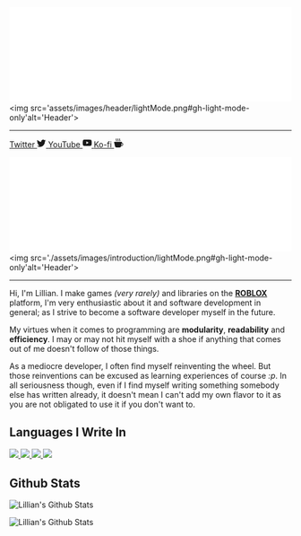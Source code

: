 <!-- Headers -->
<img src='assets/images/header/darkMode.png#gh-dark-mode-only' alt='Header'> <!-- Dark Mode -->
<img src='assets/images/header/lightMode.png#gh-light-mode-only'alt='Header'> <!-- Light Mode -->

---

<!-- Links -->

<!-- Twitter -->
<a href='https://twitter.com/lillianskull'>
Twitter
<svg xmlns="http://www.w3.org/2000/svg" width="16" height="16" fill="currentColor" viewBox="0 0 16 16">
  <path d="M5.026 15c6.038 0 9.341-5.003 9.341-9.334 0-.14 0-.282-.006-.422A6.685 6.685 0 0 0 16 3.542a6.658 6.658 0 0 1-1.889.518 3.301 3.301 0 0 0 1.447-1.817 6.533 6.533 0 0 1-2.087.793A3.286 3.286 0 0 0 7.875 6.03a9.325 9.325 0 0 1-6.767-3.429 3.289 3.289 0 0 0 1.018 4.382A3.323 3.323 0 0 1 .64 6.575v.045a3.288 3.288 0 0 0 2.632 3.218 3.203 3.203 0 0 1-.865.115 3.23 3.23 0 0 1-.614-.057 3.283 3.283 0 0 0 3.067 2.277A6.588 6.588 0 0 1 .78 13.58a6.32 6.32 0 0 1-.78-.045A9.344 9.344 0 0 0 5.026 15z"/>
</svg>
</a> 

<!-- YouTube -->
<a href='https://youtube.com/channel/UCbOB8jlGbl_znC1V50pAMYg'>
YouTube
<svg xmlns="http://www.w3.org/2000/svg" width="16" height="16" fill="currentColor" viewBox="0 0 16 16">
  <path d="M8.051 1.999h.089c.822.003 4.987.033 6.11.335a2.01 2.01 0 0 1 1.415 1.42c.101.38.172.883.22 1.402l.01.104.022.26.008.104c.065.914.073 1.77.074 1.957v.075c-.001.194-.01 1.108-.082 2.06l-.008.105-.009.104c-.05.572-.124 1.14-.235 1.558a2.007 2.007 0 0 1-1.415 1.42c-1.16.312-5.569.334-6.18.335h-.142c-.309 0-1.587-.006-2.927-.052l-.17-.006-.087-.004-.171-.007-.171-.007c-1.11-.049-2.167-.128-2.654-.26a2.007 2.007 0 0 1-1.415-1.419c-.111-.417-.185-.986-.235-1.558L.09 9.82l-.008-.104A31.4 31.4 0 0 1 0 7.68v-.123c.002-.215.01-.958.064-1.778l.007-.103.003-.052.008-.104.022-.26.01-.104c.048-.519.119-1.023.22-1.402a2.007 2.007 0 0 1 1.415-1.42c.487-.13 1.544-.21 2.654-.26l.17-.007.172-.006.086-.003.171-.007A99.788 99.788 0 0 1 7.858 2h.193zM6.4 5.209v4.818l4.157-2.408L6.4 5.209z"/>
</svg>
</a>

<!-- Ko-fi -->
<a href='https://ko-fi.com/lillianskull'>
Ko-fi
<svg xmlns="http://www.w3.org/2000/svg" width="16" height="16" fill="currentColor" class="bi bi-cup-hot-fill" viewBox="0 0 16 16">
  <path fill-rule="evenodd" d="M.5 6a.5.5 0 0 0-.488.608l1.652 7.434A2.5 2.5 0 0 0 4.104 16h5.792a2.5 2.5 0 0 0 2.44-1.958l.131-.59a3 3 0 0 0 1.3-5.854l.221-.99A.5.5 0 0 0 13.5 6H.5ZM13 12.5a2.01 2.01 0 0 1-.316-.025l.867-3.898A2.001 2.001 0 0 1 13 12.5Z"/>
  <path d="m4.4.8-.003.004-.014.019a4.167 4.167 0 0 0-.204.31 2.327 2.327 0 0 0-.141.267c-.026.06-.034.092-.037.103v.004a.593.593 0 0 0 .091.248c.075.133.178.272.308.445l.01.012c.118.158.26.347.37.543.112.2.22.455.22.745 0 .188-.065.368-.119.494a3.31 3.31 0 0 1-.202.388 5.444 5.444 0 0 1-.253.382l-.018.025-.005.008-.002.002A.5.5 0 0 1 3.6 4.2l.003-.004.014-.019a4.149 4.149 0 0 0 .204-.31 2.06 2.06 0 0 0 .141-.267c.026-.06.034-.092.037-.103a.593.593 0 0 0-.09-.252A4.334 4.334 0 0 0 3.6 2.8l-.01-.012a5.099 5.099 0 0 1-.37-.543A1.53 1.53 0 0 1 3 1.5c0-.188.065-.368.119-.494.059-.138.134-.274.202-.388a5.446 5.446 0 0 1 .253-.382l.025-.035A.5.5 0 0 1 4.4.8Zm3 0-.003.004-.014.019a4.167 4.167 0 0 0-.204.31 2.327 2.327 0 0 0-.141.267c-.026.06-.034.092-.037.103v.004a.593.593 0 0 0 .091.248c.075.133.178.272.308.445l.01.012c.118.158.26.347.37.543.112.2.22.455.22.745 0 .188-.065.368-.119.494a3.31 3.31 0 0 1-.202.388 5.444 5.444 0 0 1-.253.382l-.018.025-.005.008-.002.002A.5.5 0 0 1 6.6 4.2l.003-.004.014-.019a4.149 4.149 0 0 0 .204-.31 2.06 2.06 0 0 0 .141-.267c.026-.06.034-.092.037-.103a.593.593 0 0 0-.09-.252A4.334 4.334 0 0 0 6.6 2.8l-.01-.012a5.099 5.099 0 0 1-.37-.543A1.53 1.53 0 0 1 6 1.5c0-.188.065-.368.119-.494.059-.138.134-.274.202-.388a5.446 5.446 0 0 1 .253-.382l.025-.035A.5.5 0 0 1 7.4.8Zm3 0-.003.004-.014.019a4.077 4.077 0 0 0-.204.31 2.337 2.337 0 0 0-.141.267c-.026.06-.034.092-.037.103v.004a.593.593 0 0 0 .091.248c.075.133.178.272.308.445l.01.012c.118.158.26.347.37.543.112.2.22.455.22.745 0 .188-.065.368-.119.494a3.198 3.198 0 0 1-.202.388 5.385 5.385 0 0 1-.252.382l-.019.025-.005.008-.002.002A.5.5 0 0 1 9.6 4.2l.003-.004.014-.019a4.149 4.149 0 0 0 .204-.31 2.06 2.06 0 0 0 .141-.267c.026-.06.034-.092.037-.103a.593.593 0 0 0-.09-.252A4.334 4.334 0 0 0 9.6 2.8l-.01-.012a5.099 5.099 0 0 1-.37-.543A1.53 1.53 0 0 1 9 1.5c0-.188.065-.368.119-.494.059-.138.134-.274.202-.388a5.446 5.446 0 0 1 .253-.382l.025-.035A.5.5 0 0 1 10.4.8Z"/>
</svg>
</a>

<img src='./assets/images/introduction/darkMode.png#gh-dark-mode-only' alt='Header'> <!-- Dark Mode -->
<img src='./assets/images/introduction/lightMode.png#gh-light-mode-only'alt='Header'> <!-- Light Mode -->

---

Hi, I'm Lillian. I make games *(very rarely)* and libraries on the **[ROBLOX](https://www.roblox.com)** platform, I'm very enthusiastic about it and software development in general; as I strive to become a software developer myself in the future.

My virtues when it comes to programming are **modularity**, **readability** and **efficiency**. I may or may not hit myself with a shoe if anything that comes out of me doesn't follow of those things.

As a mediocre developer, I often find myself reinventing the wheel. But those reinventions can be excused as learning experiences of course *:p*. In all seriousness though, even if I find myself writing something somebody else has written already, it doesn't mean I can't add my own flavor to it as you are not obligated to use it if you don't want to.

## Languages I Write In

<a href='https://typescriptlang.org'><img src="https://cdn.jsdelivr.net/gh/devicons/devicon/icons/typescript/typescript-original.svg" width=32>
</a> <!-- Javascript -->
<a href='https://javascript.com'><img src="https://cdn.jsdelivr.net/gh/devicons/devicon/icons/javascript/javascript-original.svg" width=32>
</a> <!-- Javascript -->
<a href='https://lua.org'><img src="https://cdn.jsdelivr.net/gh/devicons/devicon/icons/lua/lua-original-wordmark.svg" width=32>
</a> <!-- Lua -->
<a href='https://python.org'><img src="https://cdn.jsdelivr.net/gh/devicons/devicon/icons/python/python-original.svg" width=32>
</a>

## Github Stats
![Lillian's Github Stats](https://github-readme-stats.vercel.app/api?username=lillianskull&show_icons=true&count_private=true&hide_border=true&title_color=ffffff&bg_color=0d1117&text_color=ffffff&icon_color=58a6ff#gh-dark-mode-only)

![Lillian's Github Stats](https://github-readme-stats.vercel.app/api?username=lillianskull&show_icons=true&count_private=true&hide_border=true&title_color=24292f&bg_color=ffffff&text_color=24292f&icon_color=58a6ff#gh-light-mode-only)
